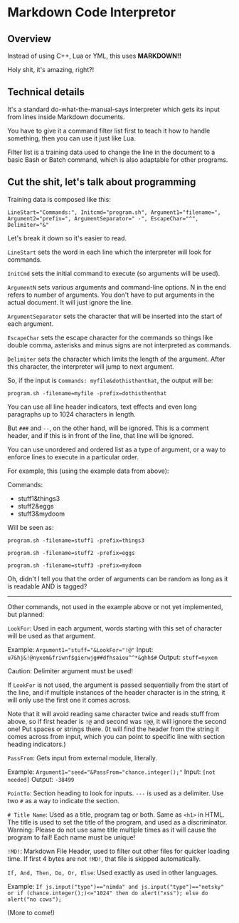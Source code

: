 # Markdown Code Interpretor

## Overview

Instead of using C++, Lua or YML, this uses **MARKDOWN!!**

Holy shit, it's amazing, right?!

## Technical details

It's a standard do-what-the-manual-says interpreter which gets its input from lines inside Markdown documents.

You have to give it a command filter list first to teach it how to handle something, then you can use it just like Lua.

Filter list is a training data used to change the line in the document to a basic Bash or Batch command, which is also adaptable for other programs.

## Cut the shit, let's talk about programming

Training data is composed like this: 

`LineStart="Commands:", Initcmd="program.sh", Argument1="filename=", Argument2="prefix=", ArgumentSeparator=" -", EscapeChar="^", Delimiter="&"`

Let's break it down so it's easier to read.

`LineStart` sets the word in each line which the interpreter will look for commands.

`InitCmd` sets the initial command to execute (so arguments will be used).

`ArgumentN` sets various arguments and command-line options. N in the end refers to number of arguments. You don't have to put arguments in the actual document. It will just ignore the line.

`ArgumentSeparator` sets the character that will be inserted into the start of each argument.

`EscapeChar` sets the escape character for the commands so things like double comma, asterisks and minus signs are not interpreted as commands.

`Delimiter` sets the character which limits the length of the argument. After this character, the interpreter will jump to next argument.

So, if the input is `Commands: myfile&dothisthenthat`, the output will be:

`program.sh -filename=myfile -prefix=dothisthenthat`

You can use all line header indicators, text effects and even long paragraphs up to 1024 characters in length.

But `###` and `--`, on the other hand, will be ignored. This is a comment header, and if this is in front of the line, that line will be ignored.

You can use unordered and ordered list as a type of argument, or a way to enforce lines to execute in a particular order.

For example, this (using the example data from above):

Commands:
- stuff1&things3
- stuff2&eggs
- stuff3&mydoom

Will be seen as:

`program.sh -filename=stuff1 -prefix=things3`

`program.sh -filename=stuff2 -prefix=eggs`

`program.sh -filename=stuff3 -prefix=mydoom`

Oh, didn't I tell you that the order of arguments can be random as long as it is readable AND is tagged?

---

Other commands, not used in the example above or not yet implemented, but planned:

`LookFor`: Used in each argument, words starting with this set of character will be used as that argument. 

Example: `Argument1="stuff="&LookFor="!@"` Input: `u7&hj&!@nyxem&friwnf$gierwjg##dfhsaiou^^*&ghh$#` Output: `stuff=nyxem`

Caution: Delimiter argument must be used!

If `LookFor` is not used, the argument is passed sequentially from the start of the line, and if multiple instances of the header character is in the string, it will only use the first one it comes across.

Note that it will avoid reading same character twice and reads stuff from above, so if first header is `!@` and second was `!@@`, it will ignore the second one! Put spaces or strings there. (It will find the header from the string it comes across from input, which you can point to specific line with section heading indicators.)

`PassFrom`: Gets input from external module, literally. 

Example: `Argument1="seed="&PassFrom="chance.integer();"` Input: `[not needed]` Output: `-38499`

`PointTo`: Section heading to look for inputs. `---` is used as a delimiter. Use two `#` as a way to indicate the section.

`# Title Name`: Used as a title, program tag or both. Same as `<h1>` in HTML. The title is used to set the title of the program, and used as a discriminator. Warning: Please do not use same title multiple times as it will cause the program to fail! Each name must be unique! 

`!MD!`: Markdown File Header, used to filter out other files for quicker loading time. If first 4 bytes are not `!MD!`, that file is skipped automatically.

`If, And, Then, Do, Or, Else`: Used exactly as used in other languages.

Example: `If js.input("type")=="nimda" and js.input("type")=="netsky" or if (chance.integer();)<="1024" then do alert("xss"); else do alert("no cows");`

(More to come!)
